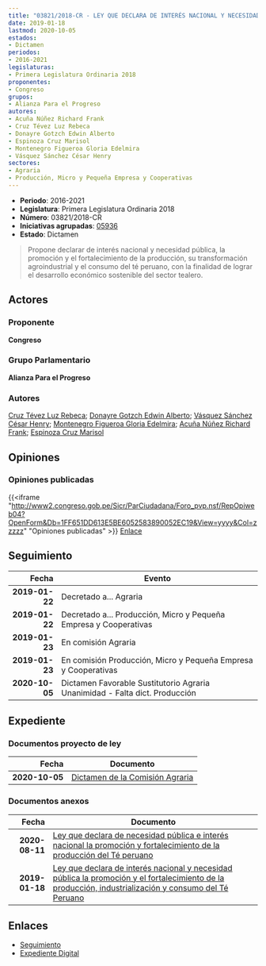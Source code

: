```yaml
---
title: "03821/2018-CR - LEY QUE DECLARA DE INTERÉS NACIONAL Y NECESIDAD PÚBLICA LA PROMOCIÓN Y EL FORTALECIMIENTO DE LA PRODUCCIÓN, INDUSTRIALIZACIÓN Y CONSUMO DEL TÉ PERUANO"
date: 2019-01-18
lastmod: 2020-10-05
estados:
- Dictamen
periodos:
- 2016-2021
legislaturas:
- Primera Legislatura Ordinaria 2018
proponentes:
- Congreso
grupos:
- Alianza Para el Progreso
autores:
- Acuña Núñez Richard Frank
- Cruz Tévez Luz Rebeca
- Donayre Gotzch Edwin Alberto
- Espinoza Cruz Marisol
- Montenegro Figueroa Gloria Edelmira
- Vásquez Sánchez César Henry
sectores:
- Agraria
- Producción, Micro y Pequeña Empresa y Cooperativas
---
```

- **Periodo**: 2016-2021
- **Legislatura**: Primera Legislatura Ordinaria 2018
- **Número**: 03821/2018-CR
- **Iniciativas agrupadas**: [05936](../../05900/05936)
- **Estado**: Dictamen

> Propone declarar de interés nacional y necesidad pública, la promoción y el fortalecimiento de la producción, su transformación agroindustrial y el consumo del té peruano, con la finalidad de lograr el desarrollo económico sostenible del sector tealero.


## Actores

### Proponente

**Congreso**

### Grupo Parlamentario

**Alianza Para el Progreso**

### Autores

[Cruz Tévez Luz Rebeca](mailto:mailto:lcruzt@congreso.gob.pe); [Donayre Gotzch Edwin Alberto](mailto:mailto:edonayre@congreso.gob.pe); [Vásquez Sánchez César Henry](mailto:mailto:cvasquezs@congreso.gob.pe); [Montenegro Figueroa Gloria Edelmira](mailto:mailto:gmontenegrof@congreso.gob.pe); [Acuña Núñez Richard Frank](mailto:mailto:racuna@congreso.gob.pe); [Espinoza Cruz Marisol](mailto:mailto:mespinozac@congreso.gob.pe)

## Opiniones

### Opiniones publicadas

{{<iframe "http://www2.congreso.gob.pe/Sicr/ParCiudadana/Foro_pvp.nsf/RepOpiweb04?OpenForm&Db=1FF651DD613E5BE6052583890052EC19&View=yyyy&Col=zzzzz" "Opiniones publicadas" >}}
[Enlace](http://www2.congreso.gob.pe/Sicr/ParCiudadana/Foro_pvp.nsf/RepOpiweb04?OpenForm&Db=1FF651DD613E5BE6052583890052EC19&View=yyyy&Col=zzzzz)


## Seguimiento

| Fecha | Evento |
|------:|--------|
| **2019-01-22** | Decretado a... Agraria |
| **2019-01-22** | Decretado a... Producción, Micro y Pequeña Empresa y Cooperativas |
| **2019-01-23** | En comisión Agraria |
| **2019-01-23** | En comisión Producción, Micro y Pequeña Empresa y Cooperativas |
| **2020-10-05** | Dictamen Favorable Sustitutorio Agraria Unanimidad - Falta dict. Producción |

## Expediente

### Documentos proyecto de ley

| Fecha | Documento |
|------:|-----------|
| **2020-10-05** | [Dictamen de la Comisión Agraria](http://www.leyes.congreso.gob.pe/Documentos/2016_2021/Dictamenes/Proyectos_de_Ley/03821DC01MAY20201005.pdf) |

### Documentos anexos

| Fecha | Documento |
|------:|-----------|
| **2020-08-11** | [Ley que declara de necesidad pública e interés nacional la promoción y fortalecimiento de la producción del Té peruano](http://www.leyes.congreso.gob.pe/Documentos/2016_2021/Proyectos_de_Ley_y_de_Resoluciones_Legislativas/PL05936-20200811.pdf) |
| **2019-01-18** | [Ley que declara de interés nacional y necesidad pública la promoción y el fortalecimiento de la producción, industrialización y consumo del Té Peruano](http://www.leyes.congreso.gob.pe/Documentos/2016_2021/Proyectos_de_Ley_y_de_Resoluciones_Legislativas/PL0382120190118.pdf) |

## Enlaces

- [Seguimiento](http://www2.congreso.gob.pe/Sicr/TraDocEstProc/CLProLey2016.nsf/f7fff46988ca05b1052578e100829cc7/95f4debc5723e13005258386007d97b1?OpenDocument)
- [Expediente Digital](http://www2.congreso.gob.pe/Sicr/TraDocEstProc/Expvirt_2011.nsf/visbusqptramdoc1621/03821?opendocument)

